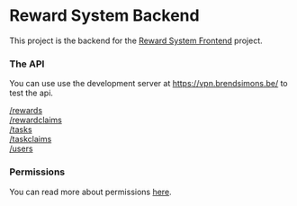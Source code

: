 # Reward System Backend

This project is the backend for the [Reward System Frontend](https://github.com/brendsimons/RewardSystem_frontend) project.

### The API

You can use use the development server at https://vpn.brendsimons.be/ to test the api.

[/rewards](/docs/rewards.md)  
[/rewardclaims](/docs/rewardclaims.md)  
[/tasks](/docs/tasks.md)  
[/taskclaims](/docs/taskclaims.md)  
[/users](/docs/users.md)  

### Permissions
You can read more about permissions [here](/docs/permissions.md).
